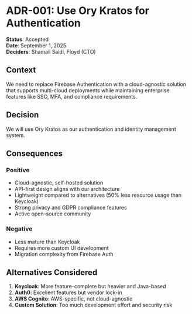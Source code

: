 # ADR-001: Use Ory Kratos for Authentication

**Status**: Accepted  
**Date**: September 1, 2025  
**Deciders**: Shamail Saidi, Floyd (CTO)  

## Context

We need to replace Firebase Authentication with a cloud-agnostic solution that supports multi-cloud deployments while maintaining enterprise features like SSO, MFA, and compliance requirements.

## Decision

We will use Ory Kratos as our authentication and identity management system.

## Consequences

### Positive
- Cloud-agnostic, self-hosted solution
- API-first design aligns with our architecture
- Lightweight compared to alternatives (50% less resource usage than Keycloak)
- Strong privacy and GDPR compliance features
- Active open-source community

### Negative
- Less mature than Keycloak
- Requires more custom UI development
- Migration complexity from Firebase Auth

## Alternatives Considered

1. **Keycloak**: More feature-complete but heavier and Java-based
2. **Auth0**: Excellent features but vendor lock-in
3. **AWS Cognito**: AWS-specific, not cloud-agnostic
4. **Custom Solution**: Too much development effort and security risk